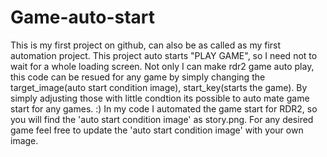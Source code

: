 # Game-auto-start
This is my first project on github, can also be as called as my first automation project. This project auto starts "PLAY GAME", so I need not to wait for a whole loading screen. Not only I can make rdr2 game auto play, this code can be resued for any game by simply changing the target_image(auto start condition image), start_key(starts the game). By simply adjusting those with little condtion its possible to auto mate game start for any games. :)
In my code I automated the game start for RDR2, so you will find the 'auto start condition image' as story.png. For any desired game feel free to update the 'auto start condition image' with your own image.
